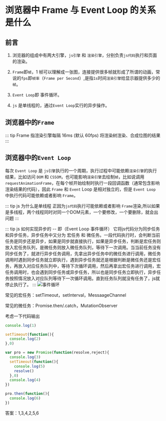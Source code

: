 # 浏览器中 Frame 与 Event Loop 的关系是什么

## 前言

1. 浏览器的组成中有两大引擎，`js引擎` 和 `渲染引擎`，分别负责`js代码`执行和页面的渲染。

2. `Frame`即`帧`，1 帧可以理解成一张图，连接提供很多帧就形成了所谓的动画，常说的`fps`即`帧率`（`Frame per Second`）,是指`1s`时间`渲染引擎`给显示器提供多少的`帧`。

3. `Event Loop`即 事件循环。

4. `js` 是单线程的，通过`Event Loop`实行的异步操作。

## 浏览器中的`Frame`

::: tip Frame
指渲染引擎每隔 16ms (默认 60fps) 将渲染树渲染、合成位图的结果
:::

## 浏览器中的`Event Loop`

每次 `Event Loop` 是 `js引擎`执行的一个周期，执行过程中可能依赖`渲染引擎`的执行结果，比如访问 `DOM` 和 `CSSOM`，也可能影响`渲染引擎`去绘制`帧`，比如说调用 `requestAnimationFrame`，在每个帧开始绘制时执行一段回调函数（通常包含影响渲染结果的代码），因此 `Frame` 和 `Event` Loop 是相对独立的，但是 `Event Loop` 中执行代码可能依赖或者影响 `Frame`。

::: tip js 为什么是单线程
正因为`js代码`执行可能依赖或者影响 `Frame`渲染,所以如果是多线程，两个线程同时对同一个DOM元素，一个要修改，一个要删除，就会出问题
:::

::: tip js 如何实现异步的 -- 即（Event Loop 事件循环）
它将js代码分为同步任务和异步任务，异步任务中又分为 宏任务 和 微任务。一段代码执行时，会判断当前任务是同步还是异步，如果是同步就直接执行，如果是异步任务，判断是宏任务则放入宏任务队列，是微任务则放入微任务队列，等待下一次调用。当当前任务没有同步任务了，就进行异步任务调用，先拿出异步任务中的微任务进行调用，微任务调用时遇到同步任务就立即执行，遇到异步任务就还是根据判断是微任务还是宏任务，再放入对应任务队列中，等待下次循环调用，然后再拿出宏任务进行调用，宏任务调用时，也会遇到同步任务或异步任务，所以也是同步任务立即执行，异步任务按照情况放入对应队列等待下一次循环调用。直到任务队列就没有任务了，js就停止执行了。
:::
![事件循环](/assets/img/event_loop.webp)

常见的宏任务：setTimeout，setInterval，MessaageChannel

常见的微任务：Promise.then/.catch，MutationObserver


考虑一下代码输出
```js
console.log(1)

setTimeout(function(){
  console.log(2)
},0)

var pro = new Promise(function(resolve,reject){
  console.log(3)
  setTimeout(function(){
    console.log(5)
    resolve()
  },0)
  console.log(4)
})

pro.then(function(){
  console.log(6)
})

```

答案：1,3,4,2,5,6   

